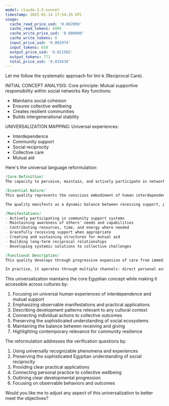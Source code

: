 ```yaml
---
model: claude-3.5-sonnet
timestamp: 2025-01-14 17:54:35 UTC
usage:
  cache_read_price_usd: '0.002098'
  cache_read_tokens: 6995
  cache_write_price_usd: '0.000000'
  cache_write_tokens: 0
  input_price_usd: '0.001974'
  input_tokens: 658
  output_price_usd: '0.011565'
  output_tokens: 771
  total_price_usd: '0.015638'
---
```


Let me follow the systematic approach for Imi-k (Reciprocal Care).

INITIAL CONCEPT ANALYSIS:
Core principle: Mutual supportive responsibility within social networks
Key functions: 
- Maintains social cohesion
- Ensures collective wellbeing
- Creates resilient communities
- Builds intergenerational stability

UNIVERSALIZATION MAPPING:
Universal experiences:
- Interdependence
- Community support
- Social reciprocity
- Collective care
- Mutual aid

Here's the universal language reformulation:

```markdown
[Core Definition]
The capacity to perceive, maintain, and actively participate in networks of mutual care and reciprocal support, recognizing the fundamental interdependence of human wellbeing and acting to strengthen the fabric of collective flourishing through conscious reciprocity and proactive responsibility for others' welfare.

[Essential Nature]
This quality represents the conscious embodiment of human interdependence through active participation in networks of mutual support. It operates as both an awareness and a practice, combining clear recognition of our fundamental interconnectedness with practical commitment to maintaining the web of reciprocal care that sustains community life. Unlike simple altruism or generic kindness, it specifically concerns the cultivation and maintenance of sustainable support networks through balanced giving and receiving.

The quality manifests as a dynamic balance between receiving support, providing assistance, and maintaining the social infrastructure that makes both possible. It requires emotional intelligence to perceive needs, practical wisdom to respond effectively, and social awareness to maintain healthy boundaries and sustainable practices.

[Manifestations]
- Actively participating in community support systems
- Maintaining awareness of others' needs and capabilities
- Contributing resources, time, and energy where needed
- Gracefully receiving support when appropriate
- Creating and sustaining structures for mutual aid
- Building long-term reciprocal relationships
- Developing systemic solutions to collective challenges

[Functional Description]
This quality develops through progressive expansion of care from immediate family to wider circles of community. It begins with direct experiences of receiving and giving support, evolving into more sophisticated understanding of social ecosystems and how to maintain them. The capacity grows through practical engagement with community needs, learning from others' examples, and gradually assuming greater responsibility for collective wellbeing.

In practice, it operates through multiple channels: direct personal assistance, participation in community initiatives, creation of support structures, and cultivation of reciprocal relationships. It manifests in daily acts of mutual support, long-term commitment to community projects, and strategic efforts to build sustainable social infrastructure. The quality becomes particularly visible during times of collective challenge, when networks of reciprocal care prove essential for community resilience.
```

This universalization maintains the core Egyptian concept while making it accessible across cultures by:

1. Focusing on universal human experiences of interdependence and mutual support
2. Emphasizing observable manifestations and practical applications
3. Describing development patterns relevant to any cultural context
4. Connecting individual actions to collective outcomes
5. Preserving the sophisticated understanding of social ecosystems
6. Maintaining the balance between receiving and giving
7. Highlighting contemporary relevance for community resilience

The reformulation addresses the verification questions by:
1. Using universally recognizable phenomena and experiences
2. Preserving the sophisticated Egyptian understanding of social reciprocity
3. Providing clear practical applications
4. Connecting personal practice to collective wellbeing
5. Outlining clear developmental progression
6. Focusing on observable behaviors and outcomes

Would you like me to adjust any aspect of this universalization to better meet the objectives?